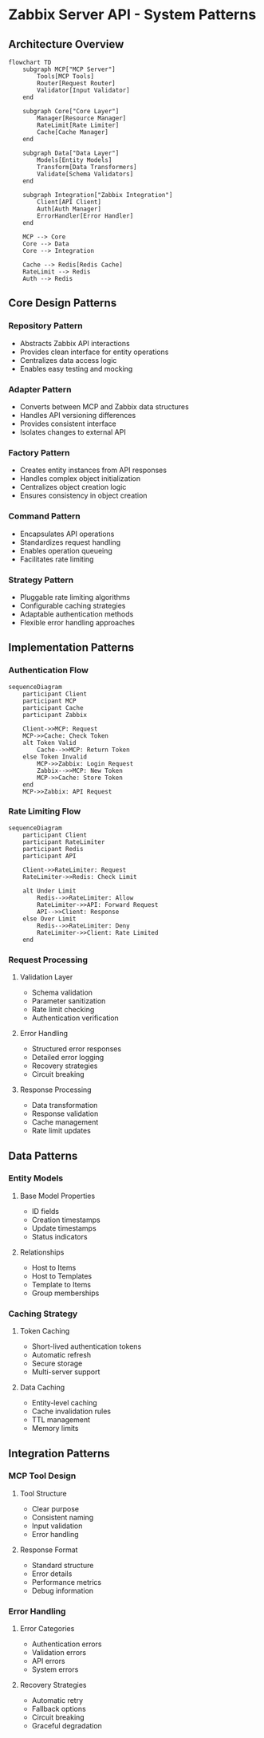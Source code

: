 # Zabbix Server API - System Patterns

## Architecture Overview

```mermaid
flowchart TD
    subgraph MCP["MCP Server"]
        Tools[MCP Tools]
        Router[Request Router]
        Validator[Input Validator]
    end

    subgraph Core["Core Layer"]
        Manager[Resource Manager]
        RateLimit[Rate Limiter]
        Cache[Cache Manager]
    end

    subgraph Data["Data Layer"]
        Models[Entity Models]
        Transform[Data Transformers]
        Validate[Schema Validators]
    end

    subgraph Integration["Zabbix Integration"]
        Client[API Client]
        Auth[Auth Manager]
        ErrorHandler[Error Handler]
    end

    MCP --> Core
    Core --> Data
    Core --> Integration

    Cache --> Redis[Redis Cache]
    RateLimit --> Redis
    Auth --> Redis
```

## Core Design Patterns

### Repository Pattern
- Abstracts Zabbix API interactions
- Provides clean interface for entity operations
- Centralizes data access logic
- Enables easy testing and mocking

### Adapter Pattern
- Converts between MCP and Zabbix data structures
- Handles API versioning differences
- Provides consistent interface
- Isolates changes to external API

### Factory Pattern
- Creates entity instances from API responses
- Handles complex object initialization
- Centralizes object creation logic
- Ensures consistency in object creation

### Command Pattern
- Encapsulates API operations
- Standardizes request handling
- Enables operation queueing
- Facilitates rate limiting

### Strategy Pattern
- Pluggable rate limiting algorithms
- Configurable caching strategies
- Adaptable authentication methods
- Flexible error handling approaches

## Implementation Patterns

### Authentication Flow
```mermaid
sequenceDiagram
    participant Client
    participant MCP
    participant Cache
    participant Zabbix

    Client->>MCP: Request
    MCP->>Cache: Check Token
    alt Token Valid
        Cache-->>MCP: Return Token
    else Token Invalid
        MCP->>Zabbix: Login Request
        Zabbix-->>MCP: New Token
        MCP->>Cache: Store Token
    end
    MCP->>Zabbix: API Request
```

### Rate Limiting Flow
```mermaid
sequenceDiagram
    participant Client
    participant RateLimiter
    participant Redis
    participant API

    Client->>RateLimiter: Request
    RateLimiter->>Redis: Check Limit

    alt Under Limit
        Redis-->>RateLimiter: Allow
        RateLimiter->>API: Forward Request
        API-->>Client: Response
    else Over Limit
        Redis-->>RateLimiter: Deny
        RateLimiter->>Client: Rate Limited
    end
```

### Request Processing
1. Validation Layer
   - Schema validation
   - Parameter sanitization
   - Rate limit checking
   - Authentication verification

2. Error Handling
   - Structured error responses
   - Detailed error logging
   - Recovery strategies
   - Circuit breaking

3. Response Processing
   - Data transformation
   - Response validation
   - Cache management
   - Rate limit updates

## Data Patterns

### Entity Models
1. Base Model Properties
   - ID fields
   - Creation timestamps
   - Update timestamps
   - Status indicators

2. Relationships
   - Host to Items
   - Host to Templates
   - Template to Items
   - Group memberships

### Caching Strategy
1. Token Caching
   - Short-lived authentication tokens
   - Automatic refresh
   - Secure storage
   - Multi-server support

2. Data Caching
   - Entity-level caching
   - Cache invalidation rules
   - TTL management
   - Memory limits

## Integration Patterns

### MCP Tool Design
1. Tool Structure
   - Clear purpose
   - Consistent naming
   - Input validation
   - Error handling

2. Response Format
   - Standard structure
   - Error details
   - Performance metrics
   - Debug information

### Error Handling
1. Error Categories
   - Authentication errors
   - Validation errors
   - API errors
   - System errors

2. Recovery Strategies
   - Automatic retry
   - Fallback options
   - Circuit breaking
   - Graceful degradation
